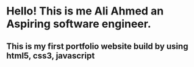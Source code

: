 # Hello! This is me Ali Ahmed an Aspiring software engineer.

## This is my first portfolio website build by using html5, css3, javascript